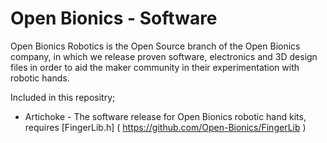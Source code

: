 # Open Bionics - Software

Open Bionics Robotics is the Open Source branch of the Open Bionics company, in which we release proven software, electronics and 3D design files in order to aid the maker community in their experimentation with robotic hands.

Included in this repositry;

- Artichoke - The software release for Open Bionics robotic hand kits, requires [FingerLib.h] ( https://github.com/Open-Bionics/FingerLib )
